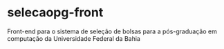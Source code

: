 # selecaopg-front
Front-end para o sistema de seleção de bolsas para a pós-graduação em computação da Universidade Federal da Bahia
